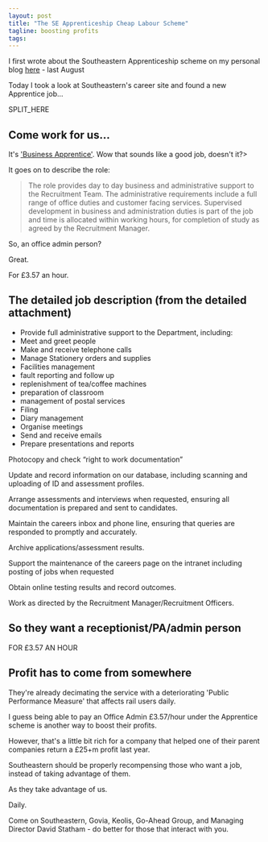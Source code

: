 ```yaml
---
layout: post
title: "The SE Apprenticeship Cheap Labour Scheme"
tagline: boosting profits 
tags:
---
```


I first wrote about the Southeastern Apprenticeship scheme on my personal blog [here](http://philrogers.me/0828a)  - last August

Today I took a look at Southeastern's career site and found a new Apprentice job...

SPLIT_HERE

## Come work for us...

It's ['Business Apprentice'](https://www.southeasternrailwaycareers.co.uk/templates/Southeastern_Railway/jobdetail.aspx?raparam=4C6A5951444B715443686A6F555364326A3450454B6B6B792B66344339657762).  Wow that sounds like a good job, doesn't it?>

It goes on to describe the role:

>The role provides day to day business and administrative support to the Recruitment Team.  The administrative requirements include a full range of office duties and customer facing services.  Supervised development in business and administration duties is part of the job and time is allocated within working hours, for completion of study as agreed by the Recruitment Manager.

So, an office admin person?

Great.

For £3.57 an hour.

## The detailed job description (from the detailed attachment)

* Provide full administrative support to the Department, including:
* Meet and greet people
* Make and receive telephone calls
* Manage Stationery orders and supplies
* Facilities management 
* fault reporting and follow up 
* replenishment of tea/coffee machines
* preparation of classroom 
* management of postal services
* Filing	
* Diary management
* Organise meetings 
* Send and receive emails
* Prepare presentations and reports

Photocopy and check “right to work documentation”

Update and record information on our database, including scanning and uploading of ID and assessment profiles.

Arrange assessments and interviews when requested, ensuring all documentation is prepared and sent to candidates.

Maintain the careers inbox and phone line, ensuring that queries are responded to promptly and accurately.

Archive applications/assessment results.

Support the maintenance of the careers page on the intranet including posting of jobs when requested


Obtain online testing results and record outcomes.

Work as directed by the Recruitment Manager/Recruitment Officers.

## So they want a receptionist/PA/admin person

FOR £3.57 AN HOUR

## Profit has to come from somewhere

They're already decimating the service with a deteriorating 'Public Performance Measure' that affects rail users daily.

I guess being able to pay an Office Admin £3.57/hour under the Apprentice scheme is another way to boost their profits.

However, that's a little bit rich for a company that helped one of their parent companies return a £25+m profit last year.

Southeastern should be properly recompensing those who want a job, instead of taking advantage of them.

As they take advantage of us.

Daily.

Come on Southeastern, Govia, Keolis, Go-Ahead Group, and Managing Director David Statham - do better for those that interact with you.